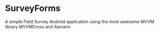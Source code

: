 SurveyForms
===========

A simple Field Survey Android application using the most awesome MVVM library MVVMCross and Xamarin

